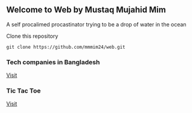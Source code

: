 ## Welcome to Web by Mustaq Mujahid Mim

A self procalimed procastinator trying to be a drop of water in the ocean
  
  
  
Clone this repository  
```git
git clone https://github.com/mmmim24/web.git
```
  
  
  

### Tech companies in Bangladesh
[Visit](https://techcombd.firebaseapp.com)  
  
### Tic Tac Toe
[Visit](https://tictactoe-36222.firebaseapp.com)
